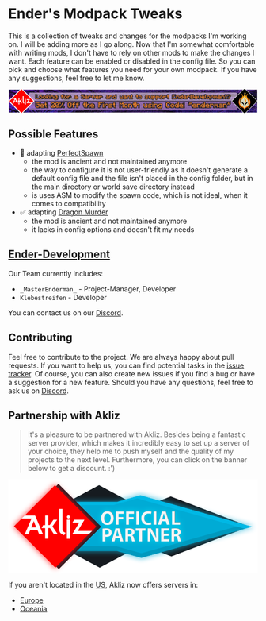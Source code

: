 # Ender's Modpack Tweaks

This is a collection of tweaks and changes for the modpacks I'm working on. I will be adding more as I go along. Now that I'm somewhat comfortable with writing mods, I don't have to rely on other mods to make the changes I want. Each feature can be enabled or disabled in the config file. So you can pick and choose what features you need for your own modpack.
If you have any suggestions, feel free to let me know.

<a href="https://www.akliz.net/enderman"><img src="https://github.com/Ender-Development/PatchouliBooks/raw/master/banner.png" align="center"/></a>

##  Possible Features

- 🔳 adapting [PerfectSpawn](https://github.com/lumien231/Perfect-Spawn)
  - the mod is ancient and not maintained anymore
  - the way to configure it is not user-friendly as it doesn't generate a default config file and the file isn't placed in the config folder, but in the main directory or world save directory instead
  - is uses ASM to modify the spawn code, which is not ideal, when it comes to compatibility
- ✅ adapting [Dragon Murder](https://www.curseforge.com/minecraft/mc-mods/dragon-murder)
  - the mod is ancient and not maintained anymore
  - it lacks in config options and doesn't fit my needs

## [Ender-Development](https://github.com/Ender-Development)

Our Team currently includes:
- `_MasterEnderman_` - Project-Manager, Developer
- `Klebestreifen` - Developer

You can contact us on our [Discord](https://discord.gg/JF7x2vG).

## Contributing
Feel free to contribute to the project. We are always happy about pull requests.
If you want to help us, you can find potential tasks in the [issue tracker](https://github.com/Ender-Development/EnderModpackTweaks/issues).
Of course, you can also create new issues if you find a bug or have a suggestion for a new feature.
Should you have any questions, feel free to ask us on [Discord](https://discord.gg/JF7x2vG).

## Partnership with Akliz

> It's a pleasure to be partnered with Akliz. Besides being a fantastic server provider, which makes it incredibly easy to set up a server of your choice, they help me to push myself and the quality of my projects to the next level. Furthermore, you can click on the banner below to get a discount. :')

<a href="https://www.akliz.net/enderman"><img src="https://github.com/MasterEnderman/Zerblands-Remastered/raw/master/Akliz_Partner.png" align="center"/></a>

If you aren't located in the [US](https://www.akliz.net/enderman), Akliz now offers servers in:

- [Europe](https://www.akliz.net/enderman-eu)
- [Oceania](https://www.akliz.net/enderman-oce)